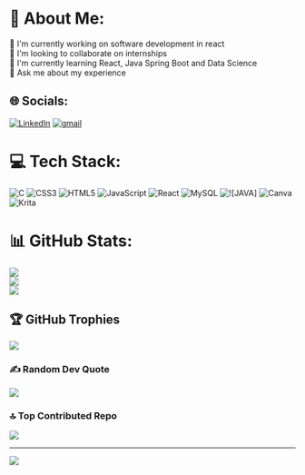 # 💫 About Me:
🔭 I'm currently working on software development in react<br>👯 I'm looking to collaborate on internships<br>🌱 I'm currently learning React, Java Spring Boot and Data Science<br>💬 Ask me about my experience


## 🌐 Socials:
[![LinkedIn](https://img.shields.io/badge/LinkedIn-%230077B5.svg?logo=linkedin&logoColor=white)](https://linkedin.com/in/akaz-marinho-b66475230) [![gmail](https://img.shields.io/badge/Gmail-D14836?logo=gmail&logoColor=white)](akazmarinho@gmail.com)

# 💻 Tech Stack:
![C](https://img.shields.io/badge/c-%2300599C.svg?style=plastic&logo=c&logoColor=white) 
![CSS3](https://img.shields.io/badge/css3-%231572B6.svg?style=plastic&logo=css3&logoColor=white) 
![HTML5](https://img.shields.io/badge/html5-%23E34F26.svg?style=plastic&logo=html5&logoColor=white) 
![JavaScript](https://img.shields.io/badge/javascript-%23323330.svg?style=plastic&logo=javascript&logoColor=%23F7DF1E) 
![React](https://img.shields.io/badge/react-%2320232a.svg?style=plastic&logo=react&logoColor=%2361DAFB) 
![MySQL](https://img.shields.io/badge/mysql-%2300f.svg?style=plastic&logo=mysql&logoColor=white) 
![![JAVA]](https://img.shields.io/badge/Java-ED8B00?style=plastic&logo=openjdk&logoColor=white)
![Canva](https://img.shields.io/badge/Canva-%2300C4CC.svg?style=plastic&logo=Canva&logoColor=white) ![Krita](https://img.shields.io/badge/Krita-203759?style=plastic&logo=krita&logoColor=EEF37B) 	
# 📊 GitHub Stats:
![](https://github-readme-stats.vercel.app/api?username=AkazMarinho&theme=synthwave&hide_border=false&include_all_commits=true&count_private=true)<br/>
![](https://github-readme-streak-stats.herokuapp.com/?user=AkazMarinho&theme=synthwave&hide_border=false)<br/>
![](https://github-readme-stats.vercel.app/api/top-langs/?username=AkazMarinho&theme=synthwave&hide_border=false&include_all_commits=true&count_private=true&layout=compact)

## 🏆 GitHub Trophies
![](https://github-profile-trophy.vercel.app/?username=AkazMarinho&theme=radical&no-frame=false&no-bg=true&margin-w=4)

### ✍️ Random Dev Quote
![](https://quotes-github-readme.vercel.app/api?type=vetical&theme=tokyonight)

### 🔝 Top Contributed Repo
![](https://github-contributor-stats.vercel.app/api?username=AkazMarinho&limit=5&theme=dracula&combine_all_yearly_contributions=true)

---
[![](https://visitcount.itsvg.in/api?id=AkazMarinho&icon=5&color=3)](https://visitcount.itsvg.in)

<!-- Proudly created with GPRM ( https://gprm.itsvg.in ) -->
